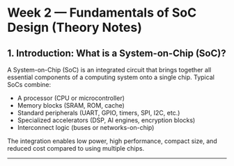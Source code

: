 # Week 2 — Fundamentals of SoC Design (Theory Notes)
## 1. Introduction: What is a System-on-Chip (SoC)?
A System-on-Chip (SoC) is an integrated circuit that brings together all essential components of a computing system onto a single chip. Typical SoCs combine:
- A processor (CPU or microcontroller)
- Memory blocks (SRAM, ROM, cache)
- Standard peripherals (UART, GPIO, timers, SPI, I2C, etc.)
- Specialized accelerators (DSP, AI engines, encryption blocks)
- Interconnect logic (buses or networks-on-chip)

The integration enables low power, high performance, compact size, and reduced cost compared to using multiple chips.

---
